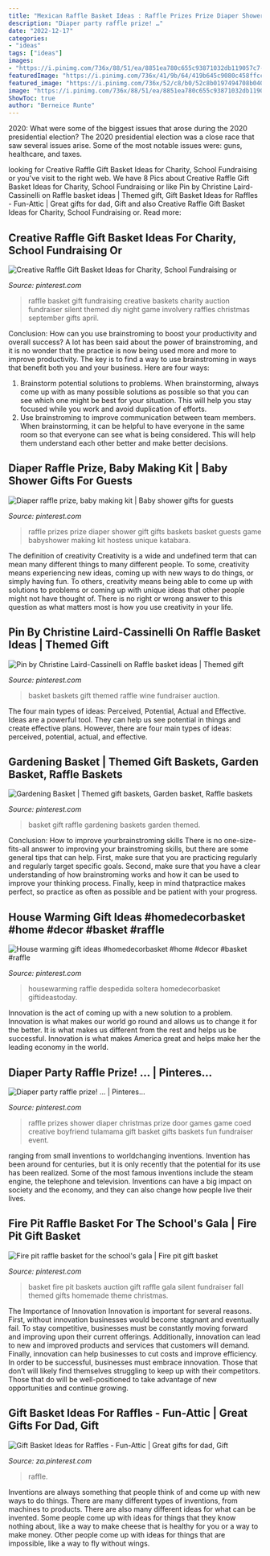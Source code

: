 ```yaml
---
title: "Mexican Raffle Basket Ideas : Raffle Prizes Prize Diaper Shower Gift Gifts Baskets Basket Guests Game Babyshower Making Kit Hostess Unique Katabara"
description: "Diaper party raffle prize! …"
date: "2022-12-17"
categories:
- "ideas"
tags: ["ideas"]
images:
- "https://i.pinimg.com/736x/88/51/ea/8851ea780c655c93871032db119057c7--diaper-raffle-prize-raffle-prizes.jpg"
featuredImage: "https://i.pinimg.com/736x/41/9b/64/419b645c9080c458ffcc8af26a4eea18.jpg"
featured_image: "https://i.pinimg.com/736x/52/c8/b0/52c8b0197494708b0408315048eae37b.jpg"
image: "https://i.pinimg.com/736x/88/51/ea/8851ea780c655c93871032db119057c7--diaper-raffle-prize-raffle-prizes.jpg"
ShowToc: true
author: "Berneice Runte"
---
```



2020: What were some of the biggest issues that arose during the 2020 presidential election?
The 2020 presidential election was a close race that saw several issues arise. Some of the most notable issues were: guns, healthcare, and taxes.

	

		
looking for Creative Raffle Gift Basket Ideas for Charity, School Fundraising or you've visit to the right web. We have 8 Pics about Creative Raffle Gift Basket Ideas for Charity, School Fundraising or like Pin by Christine Laird-Cassinelli on Raffle basket ideas | Themed gift, Gift Basket Ideas for Raffles - Fun-Attic | Great gifts for dad, Gift and also Creative Raffle Gift Basket Ideas for Charity, School Fundraising or. Read more:
		
    
## Creative Raffle Gift Basket Ideas For Charity, School Fundraising Or

<img loading=lazy src="https://i.pinimg.com/736x/41/9b/64/419b645c9080c458ffcc8af26a4eea18.jpg" onerror="this.onerror=null;this.src='https://tse1.mm.bing.net/th?id=OIP.oBAFHPML5ken1jlvuXrBqwHaLH&amp;pid=15.1';" alt="Creative Raffle Gift Basket Ideas for Charity, School Fundraising or">

_Source: pinterest.com_

>raffle basket gift fundraising creative baskets charity auction fundraiser silent themed diy night game involvery raffles christmas september gifts april. 

	

Conclusion: How can you use brainstroming to boost your productivity and overall success?
A lot has been said about the power of brainstroming, and it is no wonder that the practice is now being used more and more to improve productivity. The key is to find a way to use brainstroming in ways that benefit both you and your business. Here are four ways: 
1. Brainstorm potential solutions to problems. When brainstorming, always come up with as many possible solutions as possible so that you can see which one might be best for your situation. This will help you stay focused while you work and avoid duplication of efforts. 
2. Use brainstroming to improve communication between team members. When brainstorming, it can be helpful to have everyone in the same room so that everyone can see what is being considered. This will help them understand each other better and make better decisions. 

    
## Diaper Raffle Prize, Baby Making Kit | Baby Shower Gifts For Guests

<img loading=lazy src="https://i.pinimg.com/736x/88/51/ea/8851ea780c655c93871032db119057c7--diaper-raffle-prize-raffle-prizes.jpg" onerror="this.onerror=null;this.src='https://tse3.mm.bing.net/th?id=OIP.F7Vh3a-CYkdGPYs7wuGRdQHaNK&amp;pid=15.1';" alt="Diaper raffle prize, baby making kit | Baby shower gifts for guests">

_Source: pinterest.com_

>raffle prizes prize diaper shower gift gifts baskets basket guests game babyshower making kit hostess unique katabara. 

	

The definition of creativity
Creativity is a wide and undefined term that can mean many different things to many different people. To some, creativity means experiencing new ideas, coming up with new ways to do things, or simply having fun. To others, creativity means being able to come up with solutions to problems or coming up with unique ideas that other people might not have thought of. There is no right or wrong answer to this question as what matters most is how you use creativity in your life.

    
## Pin By Christine Laird-Cassinelli On Raffle Basket Ideas | Themed Gift

<img loading=lazy src="https://i.pinimg.com/736x/c7/5b/a1/c75ba1948f492fed96f007150524b2ec--basket-ideas.jpg" onerror="this.onerror=null;this.src='https://tse1.mm.bing.net/th?id=OIP.i9-1K7w4pp3CUkxMmHMJDwHaJ4&amp;pid=15.1';" alt="Pin by Christine Laird-Cassinelli on Raffle basket ideas | Themed gift">

_Source: pinterest.com_

>basket baskets gift themed raffle wine fundraiser auction. 

	

The four main types of ideas: Perceived, Potential, Actual and Effective.
Ideas are a powerful tool. They can help us see potential in things and create effective plans. However, there are four main types of ideas: perceived, potential, actual, and effective.

    
## Gardening Basket | Themed Gift Baskets, Garden Basket, Raffle Baskets

<img loading=lazy src="https://i.pinimg.com/736x/93/6b/1a/936b1a30bb8e71945917d679dfd4500d--raffle-baskets-basket-gift.jpg" onerror="this.onerror=null;this.src='https://tse2.mm.bing.net/th?id=OIP.U926y8IIWE7OzEJUwMWr0wHaJ4&amp;pid=15.1';" alt="Gardening Basket | Themed gift baskets, Garden basket, Raffle baskets">

_Source: pinterest.com_

>basket gift raffle gardening baskets garden themed. 

	

Conclusion: How to improve yourbrainstroming skills
There is no one-size-fits-all answer to improving your brainstroming skills, but there are some general tips that can help. First, make sure that you are practicing regularly and regularly target specific goals. Second, make sure that you have a clear understanding of how brainstroming works and how it can be used to improve your thinking process. Finally, keep in mind thatpractice makes perfect, so practice as often as possible and be patient with your progress.

    
## House Warming Gift Ideas #homedecorbasket #home #decor #basket #raffle

<img loading=lazy src="https://i.pinimg.com/736x/52/c8/b0/52c8b0197494708b0408315048eae37b.jpg" onerror="this.onerror=null;this.src='https://tse2.mm.bing.net/th?id=OIP.rDBv7U9NTwtou3hc50ibRAHaND&amp;pid=15.1';" alt="House warming gift ideas #homedecorbasket #home #decor #basket #raffle">

_Source: pinterest.com_

>housewarming raffle despedida soltera homedecorbasket giftideastoday. 

	

Innovation is the act of coming up with a new solution to a problem. Innovation is what makes our world go round and allows us to change it for the better. It is what makes us different from the rest and helps us be successful. Innovation is what makes America great and helps make her the leading economy in the world.

    
## Diaper Party Raffle Prize! … | Pinteres…

<img loading=lazy src="https://s-media-cache-ak0.pinimg.com/736x/bd/8f/ee/bd8fee31ee4937c148c4ee1f6ff5459b.jpg" onerror="this.onerror=null;this.src='https://tse3.mm.bing.net/th?id=OIP.5Txf3tKVpxHUrFmzM8T5GAHaLe&amp;pid=15.1';" alt="Diaper party raffle prize! … | Pinteres…">

_Source: pinterest.com_

>raffle prizes shower diaper christmas prize door games game coed creative boyfriend tulamama gift basket gifts baskets fun fundraiser event. 

	

ranging from small inventions to worldchanging inventions.
Invention has been around for centuries, but it is only recently that the potential for its use has been realized. Some of the most famous inventions include the steam engine, the telephone and television. Inventions can have a big impact on society and the economy, and they can also change how people live their lives.

    
## Fire Pit Raffle Basket For The School&#039;s Gala | Fire Pit Gift Basket

<img loading=lazy src="https://i.pinimg.com/736x/df/9a/0b/df9a0b0961d76b8bb5a0f0d269324715--school-auction-school-s.jpg" onerror="this.onerror=null;this.src='https://tse4.mm.bing.net/th?id=OIP.aKQChklWr_c6iu_ZAH9zEQDYEg&amp;pid=15.1';" alt="Fire pit raffle basket for the school&#039;s gala | Fire pit gift basket">

_Source: pinterest.com_

>basket fire pit baskets auction gift raffle gala silent fundraiser fall themed gifts homemade theme christmas. 

	

The Importance of Innovation
Innovation is important for several reasons. First, without innovation businesses would become stagnant and eventually fail. To stay competitive, businesses must be constantly moving forward and improving upon their current offerings. Additionally, innovation can lead to new and improved products and services that customers will demand. Finally, innovation can help businesses to cut costs and improve efficiency.
In order to be successful, businesses must embrace innovation. Those that don’t will likely find themselves struggling to keep up with their competitors. Those that do will be well-positioned to take advantage of new opportunities and continue growing.

    
## Gift Basket Ideas For Raffles - Fun-Attic | Great Gifts For Dad, Gift

<img loading=lazy src="https://i.pinimg.com/originals/f6/20/c0/f620c01c02bf8b373da34da69418d058.jpg" onerror="this.onerror=null;this.src='https://tse3.mm.bing.net/th?id=OIP.aw2DrT-yL5d32oTizBsjVAHaNK&amp;pid=15.1';" alt="Gift Basket Ideas for Raffles - Fun-Attic | Great gifts for dad, Gift">

_Source: za.pinterest.com_

>raffle. 

	

Inventions are always something that people think of and come up with new ways to do things. There are many different types of inventions, from machines to products. There are also many different ideas for what can be invented. Some people come up with ideas for things that they know nothing about, like a way to make cheese that is healthy for you or a way to make money. Other people come up with ideas for things that are impossible, like a way to fly without wings.


